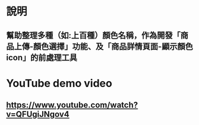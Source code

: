 說明
===

幫助整理多種（如:上百種）顏色名稱，作為開發「商品上傳-顏色選擇」功能、及「商品詳情頁面-顯示顏色 icon」的前處理工具
---------------------

YouTube demo video
===

https://www.youtube.com/watch?v=QFUgiJNgov4
---------------------
